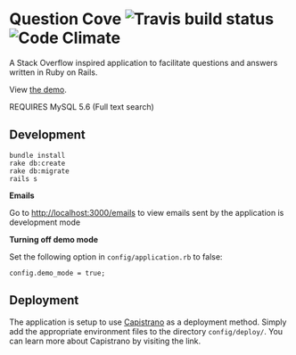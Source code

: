# Question Cove ![Travis build status](https://travis-ci.org/severest/question-cove.svg?branch=master) ![Code Climate](https://codeclimate.com/github/severest/question-cove/badges/gpa.svg)

A Stack Overflow inspired application to facilitate questions and answers written in Ruby on Rails.

View [the demo](https://questioncove.thealtitude.ca).

REQUIRES MySQL 5.6 (Full text search)

## Development

```
bundle install
rake db:create
rake db:migrate
rails s
```

**Emails**

Go to <http://localhost:3000/emails> to view emails sent by the application is development mode

**Turning off demo mode**

Set the following option in `config/application.rb` to false:

```
config.demo_mode = true;
```

## Deployment

The application is setup to use [Capistrano](https://github.com/capistrano/capistrano) as a deployment method. Simply add the appropriate environment files to the directory `config/deploy/`. You can learn more about Capistrano by visiting the link.
